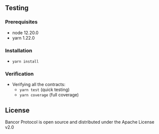 ﻿## Testing

### Prerequisites

-   node 12.20.0
-   yarn 1.22.0

### Installation

-   `yarn install`

### Verification

-   Verifying all the contracts:
    -   `yarn test` (quick testing)
    -   `yarn coverage` (full coverage)

## License

Bancor Protocol is open source and distributed under the Apache License v2.0
